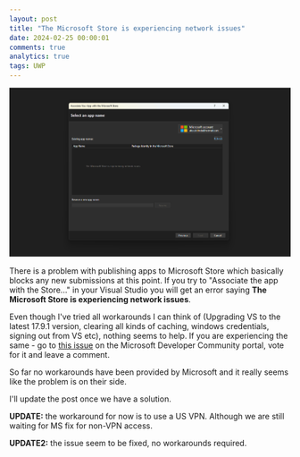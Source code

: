 ```yaml
---
layout: post
title: "The Microsoft Store is experiencing network issues"
date: 2024-02-25 00:00:01
comments: true
analytics: true
tags: UWP
---
```


<img src='/public/images/TheMicrosoftStoreIsExperiencingNetworkIssues.png' alt="A Visual Studio 2022 modal window saying the microsoft store is experiencing network issues while trying to associate an app with microsoft store app"/>

There is a problem with publishing apps to Microsoft Store which basically blocks any new submissions at this point.
If you try to "Associate the app with the Store..." in your Visual Studio you will get an error saying **The Microsoft Store is experiencing network issues**.

Even though I've tried all workarounds I can think of (Upgrading VS to the latest 17.9.1 version, clearing all kinds of caching, windows credentials, signing out from VS etc), nothing seems to help.
If you are experiencing the same - go to [this issue](https://developercommunity.visualstudio.com/t/The-microsoft-store-is-experiencing-netw/10586108?space=41&sort=newest) on the Microsoft Developer Community portal, vote for it and leave a comment.

So far no workarounds have been provided by Microsoft and it really seems like the problem is on their side.

I'll update the post once we have a solution.

**UPDATE:** the workaround for now is to use a US VPN. Although we are still waiting for MS fix for non-VPN access.

**UPDATE2:** the issue seem to be fixed, no workarounds required.
